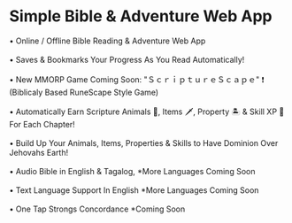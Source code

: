# Simple Bible & Adventure Web App
• Online / Offline Bible Reading & Adventure Web App<br><br>
• Saves & Bookmarks Your Progress As You Read Automatically!<br><br>
• New MMORP Game Coming Soon:  "ＳｃｒｉｐｔｕｒｅＳｃａｐｅ" ❗ (Biblicaly Based RuneScape Style Game)<br><br>
• Automatically Earn Scripture Animals 🐅, Items 🗡️, Property 🏝️ & Skill XP 💎 For Each Chapter!<br><br>
• Build Up Your Animals, Items, Properties & Skills to Have Dominion Over Jehovahs Earth!<br><br>
• Audio Bible in English & Tagalog, *More Languages Coming Soon<br><br>
• Text Language Support In English *More Languages Coming Soon<br><br>
• One Tap Strongs Concordance *Coming Soon<br><br>

